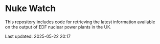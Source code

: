 # Nuke Watch

This repository includes code for retrieving the latest information available on the output of EDF nuclear power plants in the UK.

Last updated: 2025-05-22 20:17